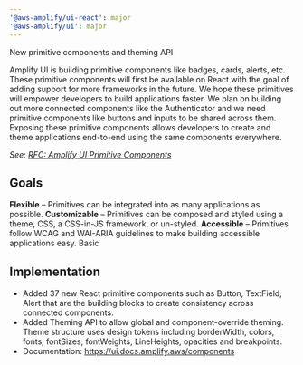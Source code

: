 ```yaml
---
'@aws-amplify/ui-react': major
'@aws-amplify/ui': major
---
```


New primitive components and theming API

Amplify UI is building primitive components like badges, cards, alerts, etc. These primitive components will first be available on React with the goal of adding support for more frameworks in the future. We hope these primitives will empower developers to build applications faster. We plan on building out more connected components like the Authenticator and we need primitive components like buttons and inputs to be shared across them. Exposing these primitive components allows developers to create and theme applications end-to-end using the same components everywhere.

_See: [RFC: Amplify UI Primitive Components](https://github.com/aws-amplify/amplify-ui/discussions/198)_

## Goals

**Flexible** – Primitives can be integrated into as many applications as possible.
**Customizable** – Primitives can be composed and styled using a theme, CSS, a CSS-in-JS framework, or un-styled.
**Accessible** – Primitives follow WCAG and WAI-ARIA guidelines to make building accessible applications easy.
Basic

## Implementation

- Added 37 new React primitive components such as Button, TextField, Alert that are the building blocks to create consistency across connected components.
- Added Theming API to allow global and component-override theming. Theme structure uses design tokens including borderWidth, colors, fonts, fontSizes, fontWeights, LineHeights, opacities and breakpoints. 
- Documentation: https://ui.docs.amplify.aws/components
